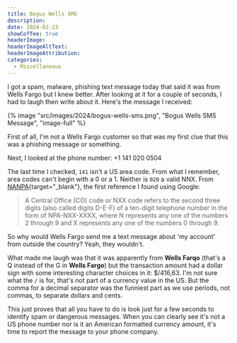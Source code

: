 ```yaml
---
title: Bogus Wells SMS
description: 
date: 2024-02-23
showCoffee: true
headerImage: 
headerImageAltText: 
headerImageAttribution: 
categories: 
  - Miscellaneous
---
```


I got a spam, malware, phishing text message today that said it was from Wells Fargo but I knew better. After looking at it for a couple of seconds, I had to laugh then write about it. Here's the message I received:

{% image "src/images/2024/bogus-wells-sms.png", "Bogus Wells SMS Message", "image-full" %}

First of all, I'm not a Wells Fargo customer so that was my first clue that this was a phishing message or something.

Next, I looked at the phone number: +1 141 020 0504

The last time I checked, `141` isn't a US area code. From what I remember, area codes can't begin with a 0 or a 1. Neither is `020` a valid NNX. From [NANPA](https://www.nationalnanpa.com/number_resource_info/co_codes.html){target="_blank"}, the first reference I found using Google:

> A Central Office (CO) code or NXX code refers to the second three digits (also called digits D-E-F) of a ten-digit telephone number in the form of NPA-NXX-XXXX, where N represents any one of the numbers 2 through 9 and X represents any one of the numbers 0 through 9.

So why would Wells Fargo send me a text message about 'my account' from outside the country? Yeah, they wouldn't. 

What made me laugh was that it was apparently from **Wells Farqo** (that's a Q instead of the G in **Wells Fargo**) but the transaction amount had a dollar sign with some interesting character choices in it: $/416,63. I'm not sure what the `/` is for, that's not part of a currency value in the US. But the comma for a decimal separator was the funniest part as we use periods, not commas, to separate dollars and cents.

This just proves that all you have to do is look just for a few seconds to identify spam or dangerous messages. When you can clearly see it's not a US phone number nor is it an American formatted currency amount, it's time to report the message to your phone company.
